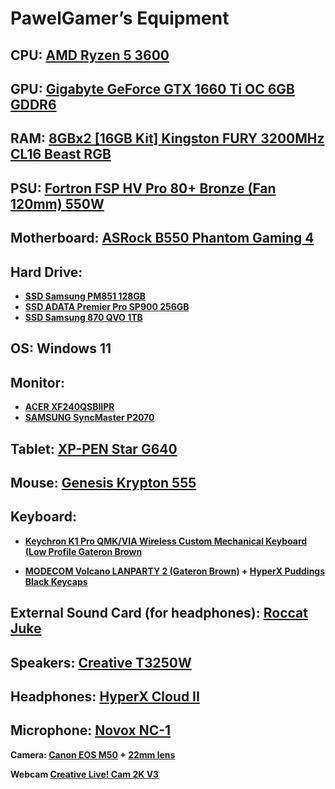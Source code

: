 # **PawelGamer’s Equipment**

## **CPU: [AMD Ryzen 5 3600](https://www.x-kom.pl/p/500085-procesor-amd-ryzen-5-amd-ryzen-5-3600.html)**

## **GPU: [Gigabyte GeForce GTX 1660 Ti OC 6GB GDDR6](https://www.x-kom.pl/p/480513-karta-graficzna-nvidia-gigabyte-geforce-gtx-1660-ti-oc-6gb-gddr6.html)**

## **RAM: [8GBx2 [16GB Kit] Kingston FURY 3200MHz CL16 Beast RGB](https://www.x-kom.pl/p/667789-pamiec-ram-ddr4-kingston-fury-16gb-2x8gb-3200mhz-cl16-beast-rgb.html)**

## **PSU: [Fortron FSP HV Pro 80+ Bronze (Fan 120mm) 550W](https://www.fsplifestyle.com/PROP201003999/)**

## **Motherboard: [ ASRock B550 Phantom Gaming 4](https://www.x-kom.pl/p/569381-plyta-glowna-socket-am4-asrock-b550-phantom-gaming-4.html)**

## **Hard Drive:**

- **[SSD Samsung PM851 128GB](https://www.morele.net/dysk-ssd-samsung-128-gb-2-5-sata-iii-pm851-128-gb-bulk-mz7te128hmgr-000-646683/)**
- **[SSD ADATA Premier Pro SP900 256GB](https://www.x-kom.pl/p/156108-dysk-ssd-adata-256gb-25-sata-ssd-premier-pro-sp900.html)**
- [**SSD Samsung 870 QVO 1TB**](https://www.x-kom.pl/p/578860-dysk-ssd-samsung-1tb-25-sata-ssd-870-qvo.html)

## **OS: Windows 11**

## **Monitor:**

- **[ACER XF240QSBIIPR](https://www.x-kom.pl/p/577799-monitor-led-24-acer-xf240qsbiipr-czarny.html)**
- **[SAMSUNG SyncMaster P2070](https://proline.pl/?p=SAMSUNG+20+P2070)**

## **Tablet: [XP-PEN Star G640](https://www.amazon.de/Graphic-Pressure-Digital-Drawing-Teaching/dp/B07CHF31VT?ref_=ast_sto_dp)**

## **Mouse: [Genesis Krypton 555](https://www.x-kom.pl/p/1092686-myszka-przewodowa-genesis-krypton-555-czarna.html)**

## Keyboard:

-  **[Keychron K1 Pro QMK/VIA Wireless Custom Mechanical Keyboard (Low Profile Gateron Brown](https://keychronpoland.com/products/keychron-k1-pro-qmk-via-wireless-custom-mechanical-keyboard)**

- **[MODECOM Volcano LANPARTY 2 (Gateron Brown)](https://www.x-kom.pl/p/528847-klawiatura-przewodowa-modecom-volcano-lanparty-2-rgb-gateron-brown.html) + [HyperX Puddings Black Keycaps](https://www.x-kom.pl/p/586884-keycaps-do-klawiatury-hyperx-pbt-pudding-keycap-black.html)**

## **External Sound Card (for headphones): [Roccat Juke](https://www.x-kom.pl/p/246445-karta-dzwiekowa-roccat-juke-71.html)**

## **Speakers: [Creative T3250W](https://www.x-kom.pl/p/212634-glosniki-komputerowe-creative-21-t3250w.html)**

## **Headphones:** **[HyperX Cloud II](https://www.x-kom.pl/p/222524-sluchawki-przewodowe-hyperx-cloud-ii-headset-stalowoszare.html)**

## **Microphone: [Novox NC-1](https://audiotop.pl/pl/p/Mikrofon-pojemnosciowy-Novox-NC-1-Czarny-statyw-pop-filtr/2833)**

**Camera: [Canon EOS M50](https://www.cyfrowe.pl/aparaty/aparat-cyfrowy-canon-m50-czarny.html) + [22mm lens](https://www.cyfrowe.pl/aparaty/obiektyw-canon-22-mm-f-20-ef-m-stm.html)**

**Webcam [Creative Live! Cam 2K V3](https://www.mediaexpert.pl/komputery-i-tablety/mikrofony-do-komputera-i-akcesoria/kamery-internetowe/kamera-creative-live-cam-sync-v3)**
